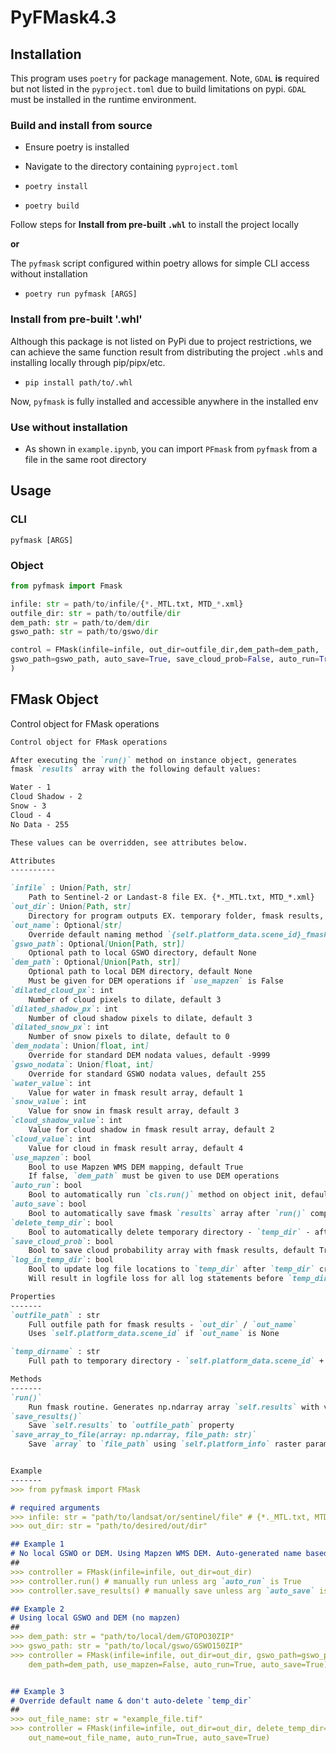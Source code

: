 # PyFMask4.3

## Installation

This program uses `poetry` for package management. Note, `GDAL` **is** required but not listed in the `pyproject.toml` due to build limitations on pypi. `GDAL` must be installed in the runtime environment.

### Build and install from source

- Ensure poetry is installed

- Navigate to the directory containing `pyproject.toml`

- `poetry install`

- `poetry build`

Follow steps for **Install from pre-built `.whl`** to install the project locally

**or**

The `pyfmask` script configured within poetry allows for simple CLI access without installation

- `poetry run pyfmask [ARGS]`

### Install from pre-built '.whl'

Although this package is not listed on PyPi due to project restrictions, we can achieve the same function result from distributing the project `.whl`s and installing locally through pip/pipx/etc.

- `pip install path/to/.whl`

Now, `pyfmask` is fully installed and accessible anywhere in the installed env

### Use without installation

- As shown in `example.ipynb`, you can import `PFmask` from `pyfmask` from a file in the same root directory

## Usage

### CLI

```shell
pyfmask [ARGS]
```

### Object

```python
from pyfmask import Fmask

infile: str = path/to/infile/{*._MTL.txt, MTD_*.xml}
outfile_dir: str = path/to/outfile/dir
dem_path: str = path/to/dem/dir
gswo_path: str = path/to/gswo/dir

control = FMask(infile=infile, out_dir=outfile_dir,dem_path=dem_path, 
gswo_path=gswo_path, auto_save=True, save_cloud_prob=False, auto_run=True
)
```

## FMask Object

Control object for FMask operations

```markdown
Control object for FMask operations

After executing the `run()` method on instance object, generates 
fmask `results` array with the following default values:

Water - 1
Cloud Shadow - 2
Snow - 3
Cloud - 4
No Data - 255

These values can be overridden, see attributes below. 

Attributes
----------

`infile` : Union[Path, str]
    Path to Sentinel-2 or Landast-8 file EX. {*._MTL.txt, MTD_*.xml}
`out_dir`: Union[Path, str]
    Directory for program outputs EX. temporary folder, fmask results, probability masks
`out_name`: Optional[str]
    Override default naming method `{self.platform_data.scene_id}_fmask`, default None
`gswo_path`: Optional[Union[Path, str]]
    Optional path to local GSWO directory, default None
`dem_path`: Optional[Union[Path, str]]
    Optional path to local DEM directory, default None
    Must be given for DEM operations if `use_mapzen` is False
`dilated_cloud_px`: int
    Number of cloud pixels to dilate, default 3
`dilated_shadow_px`: int
    Number of cloud shadow pixels to dilate, default 3
`dilated_snow_px`: int
    Number of snow pixels to dilate, default to 0
`dem_nodata`: Union[float, int]
    Override for standard DEM nodata values, default -9999
`gswo_nodata`: Union[float, int]
    Override for standard GSWO nodata values, default 255
`water_value`: int
    Value for water in fmask result array, default 1
`snow_value`: int
    Value for snow in fmask result array, default 3
`cloud_shadow_value`: int
    Value for cloud shadow in fmask result array, default 2
`cloud_value`: int
    Value for cloud in fmask result array, default 4
`use_mapzen`: bool
    Bool to use Mapzen WMS DEM mapping, default True
    If false, `dem_path` must be given to use DEM operations
`auto_run`: bool
    Bool to automatically run `cls.run()` method on object init, default False
`auto_save`: bool
    Bool to automatically save fmask `results` array after `run()` completion, default True
`delete_temp_dir`: bool
    Bool to automatically delete temporary directory - `temp_dir` - after `run()`, default True
`save_cloud_prob`: bool
    Bool to save cloud probability array with fmask results, default True
`log_in_temp_dir`: bool
    Bool to update log file locations to `temp_dir` after `temp_dir` creation, default True
    Will result in logfile loss for all log statements before `temp_dir` creation

Properties
-------
`outfile_path` : str
    Full outfile path for fmask results - `out_dir` / `out_name`
    Uses `self.platform_data.scene_id` if `out_name` is None

`temp_dirname` : str
    Full path to temporary directory - `self.platform_data.scene_id` + '_temp'

Methods
-------
`run()`
    Run fmask routine. Generates np.ndarray array `self.results` with value code as described with attributes `water_value`, `snow_value`, `cloud_shadow_value`, `cloud_value`
`save_results()`
    Save `self.results` to `outfile_path` property
`save_array_to_file(array: np.ndarray, file_path: str)`
    Save `array` to `file_path` using `self.platform_info` raster parameters


Example
-------
>>> from pyfmask import FMask

# required arguments
>>> infile: str = "path/to/landsat/or/sentinel/file" # {*._MTL.txt, MTD_*.xml}
>>> out_dir: str = "path/to/desired/out/dir"

## Example 1
# No local GSWO or DEM. Using Mapzen WMS DEM. Auto-generated name based on scene id
##
>>> controller = FMask(infile=infile, out_dir=out_dir)
>>> controller.run() # manually run unless arg `auto_run` is True
>>> controller.save_results() # manually save unless arg `auto_save` is True

## Example 2
# Using local GSWO and DEM (no mapzen)
##
>>> dem_path: str = "path/to/local/dem/GTOPO30ZIP"
>>> gswo_path: str = "path/to/local/gswo/GSWO150ZIP"
>>> controller = FMask(infile=infile, out_dir=out_dir, gswo_path=gswo_path, 
    dem_path=dem_path, use_mapzen=False, auto_run=True, auto_save=True)


## Example 3
# Override default name & don't auto-delete `temp_dir`
##
>>> out_file_name: str = "example_file.tif"
>>> controller = FMask(infile=infile, out_dir=out_dir, delete_temp_dir=False,
    out_name=out_file_name, auto_run=True, auto_save=True)
```
